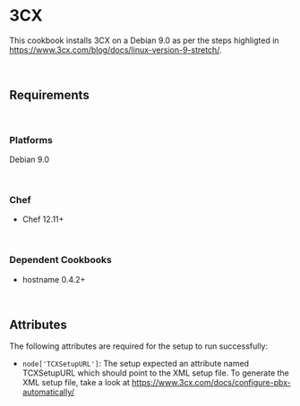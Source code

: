 3CX
===

This cookbook installs 3CX on a Debian 9.0 as per the steps highligted in
https://www.3cx.com/blog/docs/linux-version-9-stretch/.

 

Requirements
------------

 

### Platforms

Debian 9.0

 

### Chef

-   Chef 12.11+

 

### Dependent Cookbooks

-   hostname 0.4.2+

 

Attributes
----------

The following attributes are required for the setup to run successfully:

-   `node['TCXSetupURL']`: The setup expected an attribute named TCXSetupURL
    which should point to the XML setup file. To generate the XML setup file,
    take a look at https://www.3cx.com/docs/configure-pbx-automatically/
